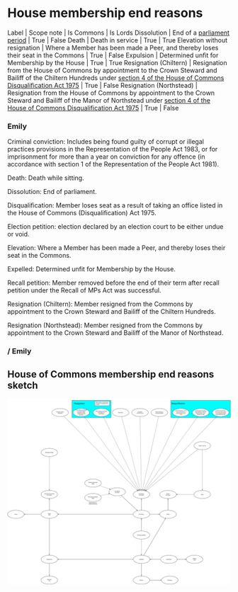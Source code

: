 # House membership end reasons

Label | Scope note | Is Commons | Is Lords
Dissolution | End of a [parliament period](https://ukparliament.github.io/ontologies/time-period/time-period-ontology#d4e177) | True | False
Death | Death in service | True | True
Elevation without resignation | Where a Member has been made a Peer, and thereby loses their seat in the Commons | True | False
Expulsion | Determined unfit for Membership by the House | True | True
Resignation (Chiltern) | Resignation from the House of Commons by appointment to the Crown Steward and Bailiff of the Chiltern Hundreds under [section 4 of the House of Commons Disqualification Act 1975](https://www.legislation.gov.uk/ukpga/1975/24/section/4) | True | False
Resignation (Northstead) | Resignation from the House of Commons by appointment to the Crown Steward and Bailiff of the Manor of Northstead under [section 4 of the House of Commons Disqualification Act 1975](https://www.legislation.gov.uk/ukpga/1975/24/section/4) | True | False



### Emily
Criminal conviction: Includes being found guilty of corrupt or illegal practices provisions in the Representation of the People Act 1983, or for imprisonment for more than a year on conviction for any offence (in accordance with section 1 of the Representation of the People Act 1981).

Death: Death while sitting.

Dissolution: End of parliament.

Disqualification: Member loses seat as a result of taking an office listed in the House of Commons (Disqualification) Act 1975.

Election petition: election declared by an election court to be either undue or void.

Elevation: Where a Member has been made a Peer, and thereby loses their seat in the Commons.

Expelled: Determined unfit for Membership by the House.

Recall petition: Member removed before the end of their term after recall petition under the Recall of MPs Act was successful.

Resignation (Chiltern): Member resigned from the Commons by appointment to the Crown Steward and Bailiff of the Chiltern Hundreds.

Resignation (Northstead): Member resigned from the Commons by appointment to the Crown Steward and Bailiff of the Manor of Northstead.

### / Emily







## House of Commons membership end reasons sketch

[![House of Commons House membership end reasons](end-reasons.svg)](end-reasons.svg)